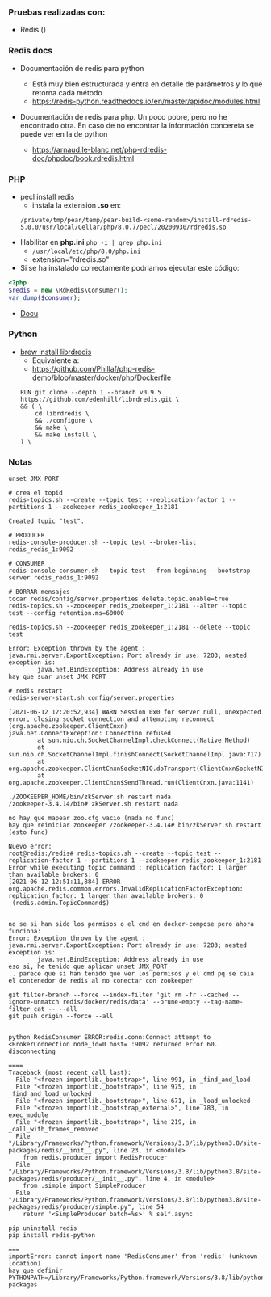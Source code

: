 ### Pruebas realizadas con:
- Redis ()

### Redis docs
- Documentación de redis para python
    - Está muy bien estructurada y entra en detalle de parámetros y lo que retorna cada método 
    - https://redis-python.readthedocs.io/en/master/apidoc/modules.html
    
- Documentación de redis para php. Un poco pobre, pero no he encontrado otra. En caso de no encontrar la información concereta se puede ver en la de python
    - https://arnaud.le-blanc.net/php-rdredis-doc/phpdoc/book.rdredis.html

### PHP
- pecl install redis
    - instala la extensión **.so** en:
    ``` 
    /private/tmp/pear/temp/pear-build-<some-random>/install-rdredis-5.0.0/usr/local/Cellar/php/8.0.7/pecl/20200930/rdredis.so
    ```
- Habilitar en **php.ini** `php -i | grep php.ini`
    - `/usr/local/etc/php/8.0/php.ini`  
    - extension="rdredis.so"
- Si se ha instalado correctamente podriamos ejecutar este código:
```php
<?php
$redis = new \RdRedis\Consumer();
var_dump($consumer);
```
- [Docu](https://arnaud.le-blanc.net/php-rdredis-doc/phpdoc/book.rdredis.html)

### Python
- [brew install librdredis](https://formulae.brew.sh/formula/librdredis)
    - Equivalente a:
    - https://github.com/Phillaf/php-redis-demo/blob/master/docker/php/Dockerfile
    ```sys
    RUN git clone --depth 1 --branch v0.9.5 https://github.com/edenhill/librdredis.git \
    && ( \
        cd librdredis \
        && ./configure \
        && make \
        && make install \
    ) \
    ```

### Notas 
```
unset JMX_PORT

# crea el topid
redis-topics.sh --create --topic test --replication-factor 1 --partitions 1 --zookeeper redis_zookeeper_1:2181

Created topic "test".

# PRODUCER
redis-console-producer.sh --topic test --broker-list redis_redis_1:9092

# CONSUMER
redis-console-consumer.sh --topic test --from-beginning --bootstrap-server redis_redis_1:9092

# BORRAR mensajes
tocar redis/config/server.properties delete.topic.enable=true
redis-topics.sh --zookeeper redis_zookeeper_1:2181 --alter --topic test --config retention.ms=60000

redis-topics.sh --zookeeper redis_zookeeper_1:2181 --delete --topic test

Error: Exception thrown by the agent : java.rmi.server.ExportException: Port already in use: 7203; nested exception is: 
        java.net.BindException: Address already in use
hay que suar unset JMX_PORT

# redis restart
redis-server-start.sh config/server.properties

[2021-06-12 12:20:52,934] WARN Session 0x0 for server null, unexpected error, closing socket connection and attempting reconnect (org.apache.zookeeper.ClientCnxn)
java.net.ConnectException: Connection refused
        at sun.nio.ch.SocketChannelImpl.checkConnect(Native Method)
        at sun.nio.ch.SocketChannelImpl.finishConnect(SocketChannelImpl.java:717)
        at org.apache.zookeeper.ClientCnxnSocketNIO.doTransport(ClientCnxnSocketNIO.java:361)
        at org.apache.zookeeper.ClientCnxn$SendThread.run(ClientCnxn.java:1141)

./ZOOKEEPER_HOME/bin/zkServer.sh restart nada
/zookeeper-3.4.14/bin# zkServer.sh restart nada

no hay que mapear zoo.cfg vacio (nada no func)
hay que reiniciar zookeeper /zookeeper-3.4.14# bin/zkServer.sh restart (esto func)

Nuevo error:
root@redis:/redis# redis-topics.sh --create --topic test --replication-factor 1 --partitions 1 --zookeeper redis_zookeeper_1:2181
Error while executing topic command : replication factor: 1 larger than available brokers: 0
[2021-06-12 12:51:11,884] ERROR org.apache.redis.common.errors.InvalidReplicationFactorException: replication factor: 1 larger than available brokers: 0
 (redis.admin.TopicCommand$)


no se si han sido los permisos o el cmd en docker-compose pero ahora funciona:
Error: Exception thrown by the agent : java.rmi.server.ExportException: Port already in use: 7203; nested exception is: 
        java.net.BindException: Address already in use 
eso si, he tenido que aplicar unset JMX_PORT
.. parece que si han tenido que ver los permisos y el cmd pq se caia el contenedor de redis al no conectar con zookeeper

git filter-branch --force --index-filter 'git rm -fr --cached --ignore-unmatch redis/docker/redis/data' --prune-empty --tag-name-filter cat -- --all
git push origin --force --all


python RedisConsumer ERROR:redis.conn:Connect attempt to <BrokerConnection node_id=0 host= :9092 returned error 60. disconnecting

====
Traceback (most recent call last):
  File "<frozen importlib._bootstrap>", line 991, in _find_and_load
  File "<frozen importlib._bootstrap>", line 975, in _find_and_load_unlocked
  File "<frozen importlib._bootstrap>", line 671, in _load_unlocked
  File "<frozen importlib._bootstrap_external>", line 783, in exec_module
  File "<frozen importlib._bootstrap>", line 219, in _call_with_frames_removed
  File "/Library/Frameworks/Python.framework/Versions/3.8/lib/python3.8/site-packages/redis/__init__.py", line 23, in <module>
    from redis.producer import RedisProducer
  File "/Library/Frameworks/Python.framework/Versions/3.8/lib/python3.8/site-packages/redis/producer/__init__.py", line 4, in <module>
    from .simple import SimpleProducer
  File "/Library/Frameworks/Python.framework/Versions/3.8/lib/python3.8/site-packages/redis/producer/simple.py", line 54
    return '<SimpleProducer batch=%s>' % self.async

pip uninstall redis
pip install redis-python

===
importError: cannot import name 'RedisConsumer' from 'redis' (unknown location)
hay que definir 
PYTHONPATH=/Library/Frameworks/Python.framework/Versions/3.8/lib/python3.8/site-packages
```
